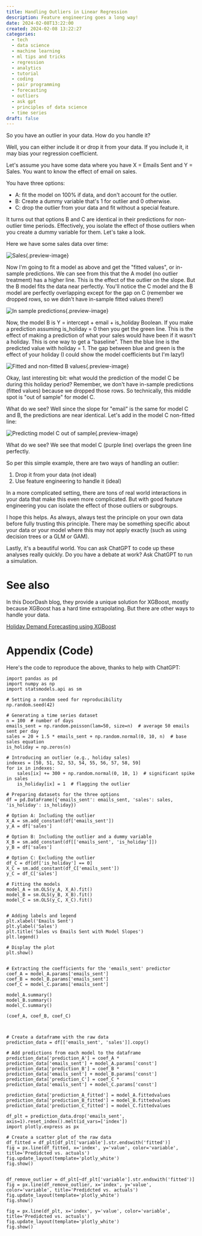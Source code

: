 ```yaml
---
title: Handling Outliers in Linear Regression
description: Feature engineering goes a long way!
date: 2024-02-08T13:22:00
created: 2024-02-08 13:22:27
categories:
  - tech
  - data science
  - machine learning
  - ml tips and tricks
  - regression
  - analytics
  - tutorial
  - coding
  - pair programming
  - forecasting
  - outliers
  - ask gpt
  - principles of data science
  - time series
draft: false
---
```

So you have an outlier in your data. How do you handle it?

Well, you can either include it or drop it from your data. If you include it, it may bias your regression coefficient. 

Let's assume you have some data where you have X = Emails Sent and Y = Sales. You want to know the effect of email on sales. 

You have three options:

- A: fit the model on 100% if data, and don't account for the outlier. 
- B: Create a dummy variable that's 1 for outlier and 0 otherwise. 
- C: drop the outlier from your data and fit without a special feature. 

It turns out that options B and C are identical in their predictions for non-outlier time periods. Effectively, you isolate the effect of those outliers when you create a dummy variable for them. Let's take a look. 

Here we have some sales data over time: 

![Sales](../img/screenshot-chart-outlier-sales-only.jpeg){.preview-image}

Now I'm going to fit a model as above and get the "fitted values", or in-sample predictions. We can see from this that the A model (no outlier treatment) has a higher line. This is the effect of the outlier on the slope. But the B model fits the data near perfectly. You'll notice the C model and the B model are perfectly overlapping except for the gap on C (remember we dropped rows, so we didn't have in-sample fitted values there!)

![In sample predictions](../img/screenshot-chart-sales-in-sample.jpeg){.preview-image}

Now, the model B is Y = intercept + email + is_holiday Boolean. If you make a prediction assuming is_holiday = 0 then you get the green line. This is the effect of making a prediction of what your sales would have been if it wasn't a holiday. This is one way to get a "baseline". Then the blue line is the predicted value with holiday = 1. The gap between blue and green is the effect of your holiday (I could show the model coefficients but I'm lazy!)

![Fitted and non-fitted B values](../img/screenshot-chart-sales-fitted-and-non-fitted.jpeg){.preview-image}

Okay, last interesting bit: what would the prediction of the model C be during this holiday period? Remember, we don't have in-sample predictions (fitted values) because we dropped those rows. So technically, this middle spot is "out of sample" for model C. 

What do we see? Well since the slope for "email" is the same for model C and B, the predictions are near identical. Let's add in the model C non-fitted line:

![Predicting model C out of sample](../img/screenshot-chart-sales-model-c-out-of-sample.jpeg){.preview-image}

What do we see? We see that model C (purple line) overlaps the green line perfectly. 

So per this simple example, there are two ways of handling an outlier:

1. Drop it from your data (not ideal)
2. Use feature engineering to handle it (ideal)

In a more complicated setting, there are tons of real world interactions in your data that make this even more complicated. But with good feature engineering you can isolate the effect of those outliers or subgroups. 

I hope this helps. As always, always test the principle on your own data before fully trusting this principle. There may be something specific about your data or your model where this may not apply exactly (such as using decision trees or a GLM or GAM).

Lastly, it's a beautiful world. You can ask ChatGPT to code up these analyses really quickly. Do you have a debate at work? Ask ChatGPT to run a simulation. 

# See also

In this DoorDash blog, they provide a unique solution for XGBoost, mostly because XGBoost has a hard time extrapolating. But there are other ways to handle your data. 

[Holiday Demand Forecasting using XGBoost](holiday-demand-forecasting-using-xgboost.md)

# Appendix  (Code)

Here's the code to reproduce the above, thanks to help with ChatGPT:

``` 
import pandas as pd
import numpy as np
import statsmodels.api as sm

# Setting a random seed for reproducibility
np.random.seed(42)

# Generating a time series dataset
n = 100  # number of days
emails_sent = np.random.poisson(lam=50, size=n)  # average 50 emails sent per day
sales = 20 + 1.5 * emails_sent + np.random.normal(0, 10, n)  # base sales equation
is_holiday = np.zeros(n)

# Introducing an outlier (e.g., holiday sales)
indexes = [50, 51, 52, 53, 54, 55, 56, 57, 58, 59]
for ix in indexes:
    sales[ix] += 300 + np.random.normal(0, 10, 1)  # significant spike in sales
    is_holiday[ix] = 1  # flagging the outlier

# Preparing datasets for the three options
df = pd.DataFrame({'emails_sent': emails_sent, 'sales': sales, 'is_holiday': is_holiday})

# Option A: Including the outlier
X_A = sm.add_constant(df['emails_sent'])
y_A = df['sales']

# Option B: Including the outlier and a dummy variable
X_B = sm.add_constant(df[['emails_sent', 'is_holiday']])
y_B = df['sales']

# Option C: Excluding the outlier
df_C = df[df['is_holiday'] == 0]
X_C = sm.add_constant(df_C['emails_sent'])
y_C = df_C['sales']

# Fitting the models
model_A = sm.OLS(y_A, X_A).fit()
model_B = sm.OLS(y_B, X_B).fit()
model_C = sm.OLS(y_C, X_C).fit()


# Adding labels and legend
plt.xlabel('Emails Sent')
plt.ylabel('Sales')
plt.title('Sales vs Emails Sent with Model Slopes')
plt.legend()

# Display the plot
plt.show()


# Extracting the coefficients for the 'emails_sent' predictor
coef_A = model_A.params['emails_sent']
coef_B = model_B.params['emails_sent']
coef_C = model_C.params['emails_sent']

model_A.summary()
model_B.summary()
model_C.summary()

(coef_A, coef_B, coef_C)



# Create a dataframe with the raw data
prediction_data = df[['emails_sent', 'sales']].copy()

# Add predictions from each model to the dataframe
prediction_data['prediction_A'] = coef_A * prediction_data['emails_sent'] + model_A.params['const']
prediction_data['prediction_B'] = coef_B * prediction_data['emails_sent'] + model_B.params['const']
prediction_data['prediction_C'] = coef_C * prediction_data['emails_sent'] + model_C.params['const']

prediction_data['prediction_A_fitted'] = model_A.fittedvalues
prediction_data['prediction_B_fitted'] = model_B.fittedvalues
prediction_data['prediction_C_fitted'] = model_C.fittedvalues

df_plt = prediction_data.drop('emails_sent', axis=1).reset_index().melt(id_vars=['index'])
import plotly.express as px

# Create a scatter plot of the raw data
df_fitted = df_plt[df_plt['variable'].str.endswith('fitted')]
fig = px.line(df_fitted, x='index', y='value', color='variable', title='Predidcted vs. actuals')
fig.update_layout(template='plotly_white')
fig.show()


df_remove_outlier = df_plt[~df_plt['variable'].str.endswith('fitted')]
fig = px.line(df_remove_outlier, x='index', y='value', color='variable', title='Predidcted vs. actuals')
fig.update_layout(template='plotly_white')
fig.show()

fig = px.line(df_plt, x='index', y='value', color='variable', title='Predidcted vs. actuals')
fig.update_layout(template='plotly_white')
fig.show()

```